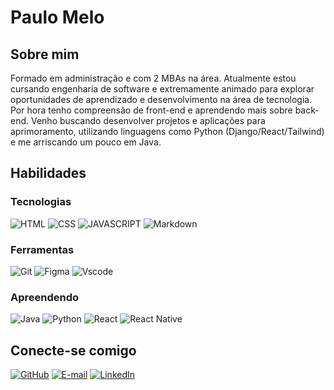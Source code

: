# Paulo Melo

## Sobre mim

Formado em administração e com 2 MBAs na área. Atualmente estou cursando engenharia de software e extremamente animado para explorar oportunidades de aprendizado e desenvolvimento na área de tecnologia. Por hora tenho compreensão de front-end e aprendendo mais sobre back-end. Venho buscando desenvolver projetos e aplicações para aprimoramento, utilizando linguagens como Python (Django/React/Tailwind) e me arriscando um pouco em Java.

## Habilidades

### Tecnologias

![HTML](https://img.shields.io/badge/html5-192436?style=for-the-badge&logo=html5&logoColor=orange)
![CSS](https://img.shields.io/badge/css3-192436?style=for-the-badge&logo=css3)
![JAVASCRIPT](https://img.shields.io/badge/JavaScript-192436?style=for-the-badge&logo=javascript)
![Markdown](https://img.shields.io/badge/Markdown-192436?style=for-the-badge&logo=markdown)

### Ferramentas

![Git](https://img.shields.io/badge/GIT-192436?style=for-the-badge&logo=git&logoColor=white)
![Figma](https://img.shields.io/badge/Figma-192436?style=for-the-badge&logo=figma&logoColor=figma)
![Vscode](https://img.shields.io/badge/Vscode-192436?style=for-the-badge&logo=visual-studio-code&logoColor=white)

### Apreendendo 

![Java](https://img.shields.io/badge/java-192436.svg?style=for-the-badge&logo=openjdk&logoColor=orange)
![Python](https://img.shields.io/badge/python-192436?style=for-the-badge&logo=python&logoColor=ffdd54)
![React](https://img.shields.io/badge/React-192436?style=for-the-badge&logo=react&logoColor=61DAFB)
![React Native](https://img.shields.io/badge/React_Native-192436?style=for-the-badge&logo=react&logoColor=61DAFB)
<!--!![Angular](https://img.shields.io/badge/Angular-192436?style=for-the-badge&logo=angular&logoColor=white)
[TypeScript](https://img.shields.io/badge/TypeScript-192436?style=for-the-badge&logo=typescript&logoColor=white)
[C](https://img.shields.io/badge/C-192436?style=for-the-badge&logo=c&logoColor=white)
[C++](https://img.shields.io/badge/C%2B%2B-192436?style=for-the-badge&logo=c%2B%2B&logoColor=white)
[C#](https://img.shields.io/badge/C%23-192436?style=for-the-badge&logo=c-sharp&logoColor=white)-->

## Conecte-se comigo

[![GitHub](https://img.shields.io/badge/GitHub-100000?style=for-the-badge&logo=github&logoColor=white)](https://github.com/Paul-Melo)
[![E-mail](https://img.shields.io/badge/-Email-000?style=for-the-badge&logo=microsoft-outlook&logoColor=007BFF)](mailto:paulomelo.adm@hotmail.com)
[![LinkedIn](https://img.shields.io/badge/LinkedIn-0077B5?style=for-the-badge&logo=linkedin&logoColor=white)](https://www.linkedin.com/in/paulo-melo-6a5683a7/)
